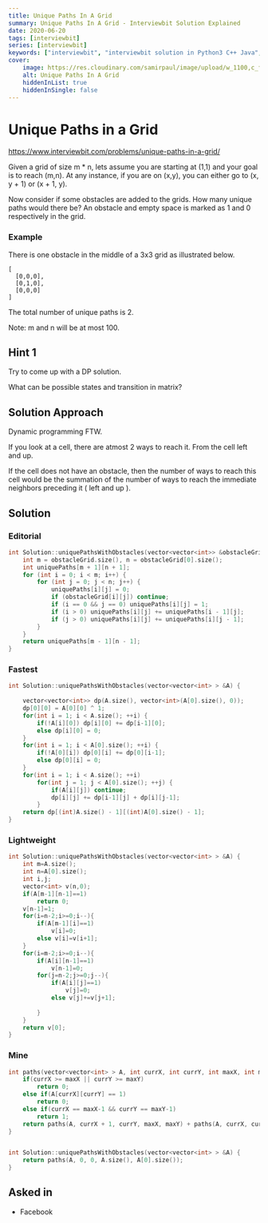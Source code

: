 ```yaml
---
title: Unique Paths In A Grid
summary: Unique Paths In A Grid - Interviewbit Solution Explained
date: 2020-06-20
tags: [interviewbit]
series: [interviewbit]
keywords: ["interviewbit", "interviewbit solution in Python3 C++ Java", "Unique Paths In A Grid Solution Explained"]
cover:
    image: https://res.cloudinary.com/samirpaul/image/upload/w_1100,c_fit,co_rgb:FFFFFF,l_text:Arial_75_bold:Unique Paths In A Grid - Solution Explained/problem-solving.webp
    alt: Unique Paths In A Grid
    hiddenInList: true
    hiddenInSingle: false
---
```


# Unique Paths in a Grid

https://www.interviewbit.com/problems/unique-paths-in-a-grid/

Given a grid of size m * n, lets assume you are starting at (1,1) and your goal is to reach (m,n). At any instance, if you are on (x,y), you can either go to (x, y + 1) or (x + 1, y).

Now consider if some obstacles are added to the grids. How many unique paths would there be?
An obstacle and empty space is marked as 1 and 0 respectively in the grid.

### Example

There is one obstacle in the middle of a 3x3 grid as illustrated below.

```
[
  [0,0,0],
  [0,1,0],
  [0,0,0]
]
```

The total number of unique paths is 2.

Note: m and n will be at most 100.

## Hint 1

Try to come up with a DP solution.

What can be possible states and transition in matrix?

## Solution Approach

Dynamic programming FTW. 

If you look at a cell, there are atmost 2 ways to reach it. From the cell left and up. 

If the cell does not have an obstacle, then the number of ways to reach this cell would be the summation of the number of ways to reach the immediate neighbors preceding it ( left and up ).

## Solution

### Editorial
```cpp
int Solution::uniquePathsWithObstacles(vector<vector<int>> &obstacleGrid) {
    int m = obstacleGrid.size(), n = obstacleGrid[0].size();
    int uniquePaths[m + 1][n + 1];
    for (int i = 0; i < m; i++) {
        for (int j = 0; j < n; j++) {
            uniquePaths[i][j] = 0;
            if (obstacleGrid[i][j]) continue;
            if (i == 0 && j == 0) uniquePaths[i][j] = 1;
            if (i > 0) uniquePaths[i][j] += uniquePaths[i - 1][j];
            if (j > 0) uniquePaths[i][j] += uniquePaths[i][j - 1];
        }
    }
    return uniquePaths[m - 1][n - 1];
}

```

### Fastest
```cpp
int Solution::uniquePathsWithObstacles(vector<vector<int> > &A) {
    
    vector<vector<int>> dp(A.size(), vector<int>(A[0].size(), 0));
    dp[0][0] = A[0][0] ^ 1;
    for(int i = 1; i < A.size(); ++i) {
        if(!A[i][0]) dp[i][0] += dp[i-1][0];
        else dp[i][0] = 0;
    }
    for(int i = 1; i < A[0].size(); ++i) {
        if(!A[0][i]) dp[0][i] += dp[0][i-1];
        else dp[0][i] = 0;
    }
    for(int i = 1; i < A.size(); ++i)
        for(int j = 1; j < A[0].size(); ++j) {
            if(A[i][j]) continue;
            dp[i][j] += dp[i-1][j] + dp[i][j-1];
        }
    return dp[(int)A.size() - 1][(int)A[0].size() - 1];
}
```

### Lightweight
```cpp
int Solution::uniquePathsWithObstacles(vector<vector<int> > &A) {
    int m=A.size();
    int n=A[0].size();
    int i,j;
    vector<int> v(n,0);
    if(A[m-1][n-1]==1)
        return 0;
    v[n-1]=1;
    for(i=n-2;i>=0;i--){
        if(A[m-1][i]==1)
            v[i]=0;
        else v[i]=v[i+1];
    }
    for(i=m-2;i>=0;i--){
        if(A[i][n-1]==1)
            v[n-1]=0;
        for(j=n-2;j>=0;j--){
            if(A[i][j]==1)
                v[j]=0;
            else v[j]+=v[j+1];
            
        }
    }
    return v[0];
}
```

### Mine
```cpp
int paths(vector<vector<int> > A, int currX, int currY, int maxX, int maxY){
    if(currX >= maxX || currY >= maxY)
        return 0;
    else if(A[currX][currY] == 1)
        return 0;
    else if(currX == maxX-1 && currY == maxY-1)
        return 1;
    return paths(A, currX + 1, currY, maxX, maxY) + paths(A, currX, currY + 1, maxX, maxY);
}


int Solution::uniquePathsWithObstacles(vector<vector<int> > &A) {
    return paths(A, 0, 0, A.size(), A[0].size());
}
```

## Asked in

* Facebook
